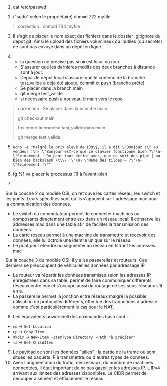 
1. cat /etc/passwd
   
2. ("sudo" selon le propriétaire) chmod 722 myfile
> correction : chmod 744 myfile
   
3. Il s'agit de placer le nom exact des fichiers dans le dossier .gitignore du dépôt git. Ainsi le upload des fichiers volumineux ou inutiles (ou secrets) ne sont pas envoyé dans un dépôt en ligne.

4.
   * la question ne précise pas si on est local ou non.
   * S'assurer que les dernières modifs des deux branches à distance sont à jour.
   * Depuis le dépot local s'assurer que le contenu de la branche test_valide a déjà été ajouté, commit et push (branche prête)
   * Se placer dans la branch main
   * git merge test_valide
   * si nécessaire push à nouveau le main vers le repo
> correction : Se placer dans la branche main
> 
> git checkout main
> 
> fusionner la branche test_valide dans main
> 
> git merge test_valide


5. ```echo -e "Malgré le prix élevé de 100\$, il a dit \"Bonjour !\" au vendeur :\n- \"Bonjour est-ce que ce clavier fonctionne bien ?\"\n- \"Evidemment ! On peut tout écrire avec, que ce soit des pipe | ou bien des backslash \\\\\ !\"\n- \"Même des tildes ~ ?\"\n- \"Evidemment !\""```


6. fg %1 va placer le processus [1] à l'avant-plan

7.
Sur la couche 2 du modèle OSI, on retrouve les cartes réseau, les switch et les ponts. Leurs spécifités sont qu'ils s'appuient sur l'adressage mac pour la communication des données.
* Le switch ou commutateur permet de connecter machines ou composants directement entre eux dans un réseau local. Il conserve les addresses mac dans une table afin de faciliter la transmission des données.
* La carte réseau permet à une machine de transmettre et recevoir des données, elle lui octroie une identité unique sur le réseau.
* Le pont peut étendre ou segmenter un réseau en filtrant les adresses mac

Sur la couche 3 du modèle OSI, il y a les passerelles et routeurs. Ces derniers se préoccupent de véhiculer les données par adressage IP.
* Le routeur va répartir les données transmises selon les adresses IP enregistrées dans sa table, permet de faire communiquer différents réseaux entre eux et s'occupe aussi du routage de ses sous-réseaux             s'il en a.
* La passerelle permet la jonction entre réseaux malgré la possible utilisation de protocoles différents, effectue des traductions d'adresse comme c'est particulièrement le cas pour le NAT.
  
8. Les équivalents powershell des commandes bash sont :

- `cd` → `Set-Location`
- `cp` → `Copy-Item`
- `mkdir` → `New-Item -ItemType Directory -Path "à préciser"`
- `ls` → `Get-ChildItem`

9. Le payload ce sont les données "utiles" , la partie de la trame où sont situés les paquets IP à transmettre, ou d'autres types de données.
10. Avec l'augmentation du trafic, des réseaux, du nombre de machines connectées, il était important de ne pas gaspiller les adresses IP. L'IPv4 arrivant aux limites des adresses disponibles. Le CIDR permet de         découper aisément et effiacement le réseau.

